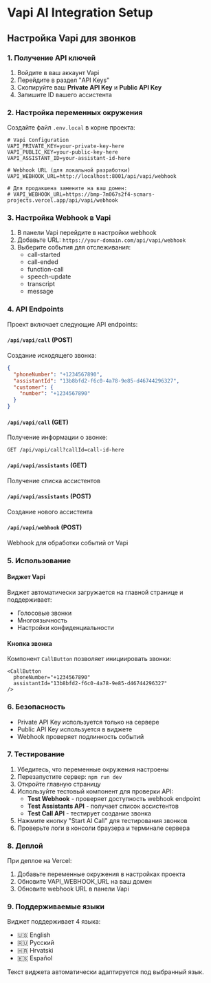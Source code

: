# Vapi AI Integration Setup

## Настройка Vapi для звонков

### 1. Получение API ключей

1. Войдите в ваш аккаунт Vapi
2. Перейдите в раздел "API Keys"
3. Скопируйте ваш **Private API Key** и **Public API Key**
4. Запишите ID вашего ассистента

### 2. Настройка переменных окружения

Создайте файл `.env.local` в корне проекта:

```env
# Vapi Configuration
VAPI_PRIVATE_KEY=your-private-key-here
VAPI_PUBLIC_KEY=your-public-key-here
VAPI_ASSISTANT_ID=your-assistant-id-here

# Webhook URL (для локальной разработки)
VAPI_WEBHOOK_URL=http://localhost:8001/api/vapi/webhook

# Для продакшена замените на ваш домен:
# VAPI_WEBHOOK_URL=https://bmp-7m067s2f4-scmars-projects.vercel.app/api/vapi/webhook
```

### 3. Настройка Webhook в Vapi

1. В панели Vapi перейдите в настройки webhook
2. Добавьте URL: `https://your-domain.com/api/vapi/webhook`
3. Выберите события для отслеживания:
   - call-started
   - call-ended
   - function-call
   - speech-update
   - transcript
   - message

### 4. API Endpoints

Проект включает следующие API endpoints:

#### `/api/vapi/call` (POST)
Создание исходящего звонка:
```json
{
  "phoneNumber": "+1234567890",
  "assistantId": "13b8bfd2-f6c0-4a78-9e85-d46744296327",
  "customer": {
    "number": "+1234567890"
  }
}
```

#### `/api/vapi/call` (GET)
Получение информации о звонке:
```
GET /api/vapi/call?callId=call-id-here
```

#### `/api/vapi/assistants` (GET)
Получение списка ассистентов

#### `/api/vapi/assistants` (POST)
Создание нового ассистента

#### `/api/vapi/webhook` (POST)
Webhook для обработки событий от Vapi

### 5. Использование

#### Виджет Vapi
Виджет автоматически загружается на главной странице и поддерживает:
- Голосовые звонки
- Многоязычность
- Настройки конфиденциальности

#### Кнопка звонка
Компонент `CallButton` позволяет инициировать звонки:
```tsx
<CallButton 
  phoneNumber="+1234567890" 
  assistantId="13b8bfd2-f6c0-4a78-9e85-d46744296327"
/>
```

### 6. Безопасность

- Private API Key используется только на сервере
- Public API Key используется в виджете
- Webhook проверяет подлинность событий

### 7. Тестирование

1. Убедитесь, что переменные окружения настроены
2. Перезапустите сервер: `npm run dev`
3. Откройте главную страницу
4. Используйте тестовый компонент для проверки API:
   - **Test Webhook** - проверяет доступность webhook endpoint
   - **Test Assistants API** - получает список ассистентов
   - **Test Call API** - тестирует создание звонка
5. Нажмите кнопку "Start AI Call" для тестирования звонков
6. Проверьте логи в консоли браузера и терминале сервера

### 8. Деплой

При деплое на Vercel:
1. Добавьте переменные окружения в настройках проекта
2. Обновите VAPI_WEBHOOK_URL на ваш домен
3. Обновите webhook URL в панели Vapi

### 9. Поддерживаемые языки

Виджет поддерживает 4 языка:
- 🇺🇸 English
- 🇷🇺 Русский  
- 🇭🇷 Hrvatski
- 🇪🇸 Español

Текст виджета автоматически адаптируется под выбранный язык.
